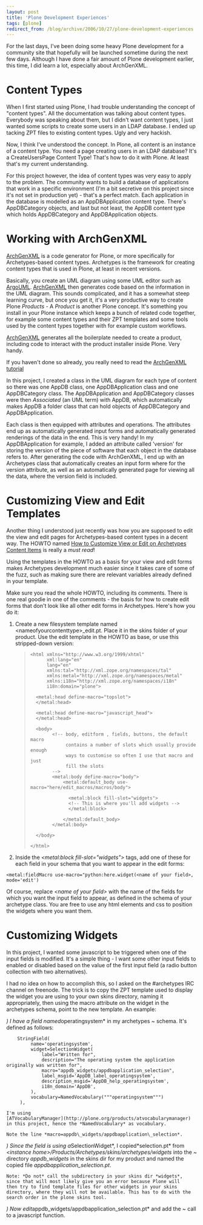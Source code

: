 ```yaml
---
layout: post
title: 'Plone Development Experiences'
tags: [plone]
redirect_from: /blog/archive/2006/10/27/plone-development-experiences
---
```


For the last days, I've been doing some heavy Plone development for a
community site that hopefully will be launched sometime during the next
few days. Although I have done a fair amount of Plone development
earlier, this time, I did learn a lot, especially about ArchGenXML.

Content Types
=============

When I first started using Plone, I had trouble understanding the
concept of "content types". All the documentation was talking about
content types. Everybody was speaking about them, but I didn't want
content types, I just wanted some scripts to create some users in an
LDAP database. I ended up tacking ZPT files to existing content types.
Ugly and very hackish.

Now, I think I've understood the concept. In Plone, all content is an
instance of a content type. You need a page creating users in an LDAP
database? It's a CreateUsersPage Content Type! That's how to do it with
Plone. At least that's my current understanding.

For this project however, the idea of content types was very easy to
apply to the problem. The community wants to build a database of
applications that work in a specific environment (I'm a bit secretive on
this project since it's not set in production yet) - that's a perfect
match. Each application in the database is modelled as an
AppDBApplication content type. There's AppDBCategory objects, and last
but not least, the AppDB content type which holds AppDBCategory and
AppDBApplication objects.

Working with ArchGenXML
=======================

[ArchGenXML](http://plone.org/products/archgenxml) is a code generator
for Plone, or more specifically for Archetypes-based content types.
Archetypes is the framework for creating content types that is used in
Plone, at least in recent versions.

Basically, you create an UML diagram using some UML editor such as
[ArgoUML](http://argouml.tigris.org).
[ArchGenXML](http://plone.org/products/archgenxml) then generates code
based on the information in the UML diagram. This sounds complicated,
and it has a somewhat steep learning curve, but once you get it, it's a
very productive way to create Plone *Products* - A *Product* is another
Plone concept. It's something you install in your Plone instance which
keeps a bunch of related code together, for example some content types
and their ZPT templates and some tools used by the content types
together with for example custom workflows.

[ArchGenXML](http://plone.org/products/archgenxml) generates all the
boilerplate needed to create a product, including code to interact with
the product installer inside Plone. Very handy.

If you haven't done so already, you really need to read the [ArchGenXML
tutorial](http://plone.org/documentation/tutorial/archgenxml-getting-started)

In this project, I created a class in the UML diagram for each type of
content so there was one AppDB class, one AppDBApplication class and one
AppDBCategory class. The AppDBApplication and AppDBCategory classes were
then *Associated* (an UML term) with AppDB, which automatically makes
AppDB a folder class that can hold objects of AppDBCategory and
AppDBApplication.

Each class is then equipped with attributes and operations. The
attributes end up as automatically generated input forms and
automatically generated renderings of the data in the end. This is very
handy! In my AppDBApplication for example, I added an attribute called
'version' for storing the version of the piece of software that each
object in the database refers to. After generating the code with
ArchGenXML, I end up with an Archetypes class that automatically creates
an input form where for the version attribute, as well as an
automatically generated page for viewing all the data, where the version
field is included.

Customizing View and Edit Templates
===================================

Another thing I understood just recently was how you are supposed to
edit the view and edit pages for Archetypes-based content types in a
decent way. The HOWTO named [How to Customize View or Edit on Archetypes
Content
Items](http://plone.org/documentation/how-to/how-to-customise-view-or-edit-on-archetypes-content-items/view?searchterm=base_view)
is really a *must read*!

Using the templates in the HOWTO as a basis for your view and edit forms
makes Archetypes development much easier since it takes care of some of
the fuzz, such as making sure there are relevant variables already
defined in your template.

Make sure you read the whole HOWTO, including its comments. There is one
real goodie in one of the comments - the basis for how to create edit
forms that don't look like all other edit forms in Archetypes. Here's
how you do it:

1)  Create a new filesystem template named
    <nameofyourcontenttype\>\_edit.pt. Place it in the skins folder of
    your product. Use the edit template in the HOWTO as base, or use
    this stripped-down version:

    >     <html xmlns="http://www.w3.org/1999/xhtml"
    >           xml:lang="en"
    >           lang="en"
    >           xmlns:tal="http://xml.zope.org/namespaces/tal"
    >           xmlns:metal="http://xml.zope.org/namespaces/metal"
    >           xmlns:i18n="http://xml.zope.org/namespaces/i18n"
    >           i18n:domain="plone">
    >
    >       <metal:head define-macro="topslot">
    >       </metal:head>
    >
    >       <metal:head define-macro="javascript_head">
    >       </metal:head>
    >
    >       <body>
    >             <!-- body, editform , fields, buttons, the default macro 
    >                  contains a number of slots which usually provide enough
    >                  ways to customise so often I use that macro and just 
    >                  fill the slots
    >             -->
    >             <metal:body define-macro="body">
    >                 <metal:default_body use-macro="here/edit_macros/macros/body">
    >
    >                   <metal:block fill-slot="widgets">
    >                   <!-- This is where you'll add widgets -->
    >                   </metal:block>
    >
    >                 </metal:default_body>
    >             </metal:body>
    >
    >       </body>
    >
    >     </html>

2)  Inside the *<metal:block fill-slot="widgets"\>* tags, add one of
    these for each field in your schema that you want to appear in the
    edit forms:

<!-- -->

    <metal:fieldMacro use-macro="python:here.widget(<name of your field>, mode='edit')

Of course, replace *<name of your field\>* with the name of the fields
for which you want the input field to appear, as defined in the schema
of your archetype class. You are free to use any html elements and css
to position the widgets where you want them.

Customizing Widgets
===================

In this project, I wanted some javascript to be triggered when one of
the input fields is modified. It's a simple thing - I want some other
input fields to enabled or disabled based on the value of the first
input field (a radio button collection with two alternatives).

I had no idea on how to accomplish this, so I asked on the \#archetypes
IRC channel on freenode. The trick is to copy the ZPT template used to
display the widget you are using to your own skins directory, naming it
appropriately, then using the macro attribute on the widget in the
archetypes schema, point to the new template. An example:

*) I have a field named*operatingsystem\* in my archetypes
  ~ schema. It's defined as follows:

        StringField(
             name='operatingsystem',
             widget=SelectionWidget(
                 label="Written for",
                 description="The operating system the application originally was written for",
                 macro="appdb_widgets/appdbapplication_selection",
                 label_msgid='AppDB_label_operatingsystem',
                 description_msgid='AppDB_help_operatingsystem',
                 i18n_domain='AppDB',
             ),
             vocabulary=NamedVocabulary("""operatingsystem""")
         ),

    I'm using
    [ATVocabularyManager](http://plone.org/products/atvocabularymanager)
    in this project, hence the *NamedVocabulary* as vocabulary.

    Note the line *macro=appdb\_widgets/appdbapplication\_selection*.

*) Since the field is using a*SelectionWidget*, I copied*selection.pt\*
from *<instance home\>/Products/Archetypes/skins/archetypes/widgets*
into the
  ~ directory *appdb\_widgets* in the skins dir for my product and named
    the copied file *appdbapplication\_selection.pt*.

    Note: *Do not* call the subdirectory in your skins dir *widgets*,
    since that will most likely give you an error because Plone will
    then try to find template files for other widgets in your skins
    directory, where they will not be available. This has to do with the
    search order in the plone skins tool.

*) Now edit*appdb\_widgets/appdbapplication\_selection.pt\* and add the
  ~ call to a javascript function.



